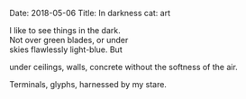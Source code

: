 Date: 2018-05-06
Title: In darkness
cat: art

I like to see things in the dark.  
Not over green blades, or under  
skies flawlessly light-blue. But  

under ceilings, walls,
concrete without the softness of the air.

Terminals, glyphs, harnessed by my stare.
